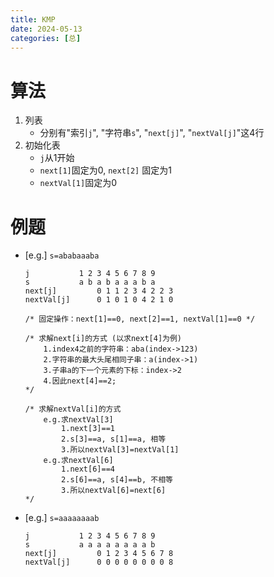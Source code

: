 ```yaml
---
title: KMP
date: 2024-05-13
categories: [总]
---
```


# 算法
1. 列表
    - 分别有"索引`j`", "字符串`s`", "`next[j]`", "`nextVal[j]`"这4行
2. 初始化表
    - `j`从1开始
    - `next[1]`固定为0, `next[2]` 固定为1
    - `nextVal[1]`固定为0
<!--more-->

# 例题
- [e.g.] `s=ababaaaba`
    ```pseudocode
    j			1 2 3 4 5 6 7 8 9
    s			a b a b a a a b a
    next[j]			0 1 1 2 3 4 2 2 3
    nextVal[j]		0 1 0 1 0 4 2 1 0

    /* 固定操作：next[1]==0, next[2]==1, nextVal[1]==0 */

    /* 求解next[i]的方式 (以求next[4]为例)
        1.index4之前的字符串：aba(index->123)
        2.字符串的最大头尾相同子串：a(index->1)
        3.子串a的下一个元素的下标：index->2
        4.因此next[4]==2;
    */

    /* 求解nextVal[i]的方式
        e.g.求nextVal[3]
            1.next[3]==1
            2.s[3]==a, s[1]==a, 相等
            3.所以nextVal[3]=nextVal[1]
        e.g.求nextVal[6]
            1.next[6]==4
            2.s[6]==a, s[4]==b, 不相等
            3.所以nextVal[6]=next[6]
    */
    ```

- [e.g.] `s=aaaaaaaab`
    ```pseudocode
    j			1 2 3 4 5 6 7 8 9
    s			a a a a a a a a b
    next[j]			0 1 2 3 4 5 6 7 8
    nextVal[j]		0 0 0 0 0 0 0 0 8
    ```



